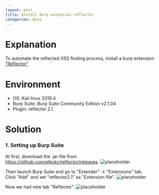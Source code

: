 ```yaml
---
layout: post
title: Install Burp extension reflector
categories: Burp
---
```


# Explanation
To automate the reflected XSS finding process, install a burp extension <a href="https://github.com/elkokc/reflector">"Reflector"</a><br>

# Environment
* OS: Kali linux 2019.4
* Burp Suite: Burp Suite Community Edition v2.1.04
* Plugin: reflector 2.1

# Solution

### 1. Setting up Burp Suite

At first, download the .jar file from <a href="https://github.com/elkokc/reflector/releases">https://github.com/elkokc/reflector/releases</a>.
![placeholder](https://inar1.github.io/public/images/2019-12-16/2019-12-16-11-34-42.png)

Then launch Burp Suite and go to "Extender" -> "Extensions" tab.<br>
Click "Add" and set "reflector2.1" as "Extension file".
![placeholder](https://inar1.github.io/public/images/2019-12-16/2019-12-16-11-02-18.png)

Now we had new tab "Reflector".
![placeholder](https://inar1.github.io/public/images/2019-12-16/2019-12-16-11-08-00.png)
